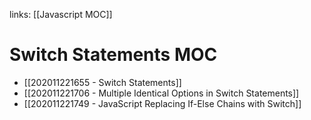 links: [[Javascript MOC]]

# Switch Statements MOC
- [[202011221655 - Switch Statements]]
- [[202011221706 - Multiple Identical Options in Switch Statements]]
- [[202011221749 - JavaScript Replacing If-Else Chains with Switch]]